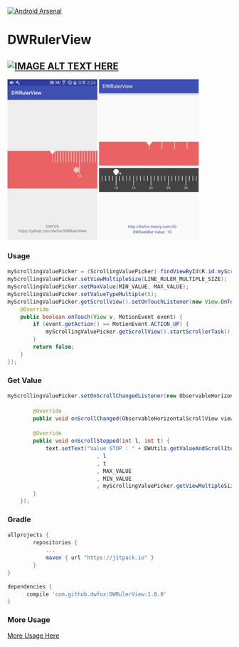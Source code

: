 [![Android Arsenal](https://img.shields.io/badge/Android%20Arsenal-DWRulerView-brightgreen.svg?style=flat)](http://android-arsenal.com/details/1/4630)

DWRulerView
=========
[![IMAGE ALT TEXT HERE](https://github.com/dwfox/DWRulerView/raw/master/screenshot/youtube_image.png)](http://www.youtube.com/watch?v=Udy_ThDo5kw)
---
<img src="screenshot/dwrulerview.gif"/>
<img src="screenshot/dwseekbar.gif"/>

### Usage
```java
myScrollingValuePicker = (ScrollingValuePicker) findViewById(R.id.myScrollingValuePicker);
myScrollingValuePicker.setViewMultipleSize(LINE_RULER_MULTIPLE_SIZE);
myScrollingValuePicker.setMaxValue(MIN_VALUE, MAX_VALUE);
myScrollingValuePicker.setValueTypeMultiple(5);
myScrollingValuePicker.getScrollView().setOnTouchListener(new View.OnTouchListener() {
    @Override
    public boolean onTouch(View v, MotionEvent event) {
        if (event.getAction() == MotionEvent.ACTION_UP) {
            myScrollingValuePicker.getScrollView().startScrollerTask();
        }
        return false;
    }
});
```

### Get Value
```java
myScrollingValuePicker.setOnScrollChangedListener(new ObservableHorizontalScrollView.OnScrollChangedListener() {

        @Override
        public void onScrollChanged(ObservableHorizontalScrollView view, int l, int t) {}

        @Override
        public void onScrollStopped(int l, int t) {
            text.setText("Value STOP : " + DWUtils.getValueAndScrollItemToCenter(myScrollingValuePicker.getScrollView() // set TextView
                            , l
                            , t
                            , MAX_VALUE
                            , MIN_VALUE
                            , myScrollingValuePicker.getViewMultipleSize()));
        }
    });
```

### Gradle

```groovy
allprojects {
		repositories {
			...
			maven { url "https://jitpack.io" }
		}
}
```

```groovy
dependencies {
	  compile 'com.github.dwfox:DWRulerView:1.0.0'
}
```

### More Usage 
[More Usage Here](http://dwfox.tistory.com/50)
